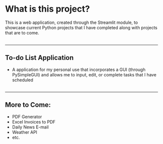 # What is this project?
This is a web application, created through the Streamlit module, to showcase current Python projects that I have completed along with projects that are to come.  <br/></br>

---
## To-do List Application
- A application for my personal use that incorporates a GUI (through PySimpleGUI) and allows me to input, edit, or complete tasks that I have scheduled <br/></br>
---
## More to Come:
- PDF Generator
- Excel Invoices to PDF
- Daily News E-mail
- Weather API 
- etc.

